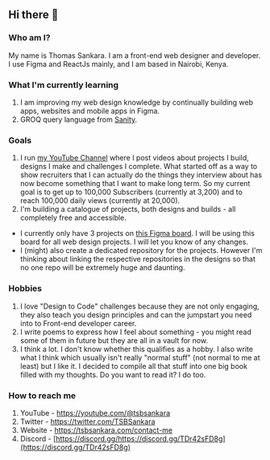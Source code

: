 ## Hi there 👋

### Who am I?

My name is Thomas Sankara. I am a front-end web designer and developer. I use Figma and ReactJs mainly, and I am based in Nairobi, Kenya.

### What I'm currently learning

1. I am improving my web design knowledge by continually building web apps, websites and mobile apps in Figma.
2. GROQ query language from [Sanity](https://sanity.io).

### Goals
1. I run [my YouTube Channel](https://youtube.com/@tsbsankara) where I post videos about projects I build, designs I make and challenges I complete. What started off as a way to show recruiters that I can actually do the things they interview about has now become something that I want to make long term. So my current goal is to get up to 100,000 Subscribers (currently at 3,200) and to reach 100,000 daily views (currently at 20,000).
2. I'm building a catalogue of projects, both designs and builds - all completely free and accessible. 
  - I currently only have 3 projects on [this Figma board](https://www.figma.com/file/NnQdyln5hME3qCY3OXxtby/Designs?node-id=0%3A1). I will be using this board for all web design projects. I will let you know of any changes.
  - I (might) also create a dedicated repository for the projects. However I'm thinking about linking the respective repositories in the designs so that no one repo will be extremely huge and daunting.

### Hobbies

1. I love "Design to Code" challenges because they are not only engaging, they also teach you design principles and can the jumpstart you need into to Front-end developer career.
2. I write poems to express how I feel about something - you might read some of them in future but they are all in a vault for now.
3. I think a lot. I don't know whether this qualifies as a hobby. I also write what I think which usually isn't really "normal stuff" (not normal to me at least) but I like it. I decided to compile all that stuff into one big book filled with my thoughts. Do you want to read it? I do too.

### How to reach me

1. YouTube - https://youtube.com/@tsbsankara
2. Twitter - https://twitter.com/TSBSankara
3. Website - https://tsbsankara.com/contact-me
4. Discord - [https://discord.gg/https://discord.gg/TDr42sFD8g](https://discord.gg/TDr42sFD8g)

